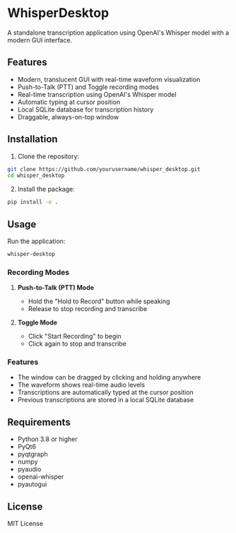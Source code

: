 # WhisperDesktop

A standalone transcription application using OpenAI's Whisper model with a modern GUI interface.

## Features

- Modern, translucent GUI with real-time waveform visualization
- Push-to-Talk (PTT) and Toggle recording modes
- Real-time transcription using OpenAI's Whisper model
- Automatic typing at cursor position
- Local SQLite database for transcription history
- Draggable, always-on-top window

## Installation

1. Clone the repository:
```bash
git clone https://github.com/yourusername/whisper_desktop.git
cd whisper_desktop
```

2. Install the package:
```bash
pip install -e .
```

## Usage

Run the application:
```bash
whisper-desktop
```

### Recording Modes

1. **Push-to-Talk (PTT) Mode**
   - Hold the "Hold to Record" button while speaking
   - Release to stop recording and transcribe

2. **Toggle Mode**
   - Click "Start Recording" to begin
   - Click again to stop and transcribe

### Features

- The window can be dragged by clicking and holding anywhere
- The waveform shows real-time audio levels
- Transcriptions are automatically typed at the cursor position
- Previous transcriptions are stored in a local SQLite database

## Requirements

- Python 3.8 or higher
- PyQt6
- pyqtgraph
- numpy
- pyaudio
- openai-whisper
- pyautogui

## License

MIT License 